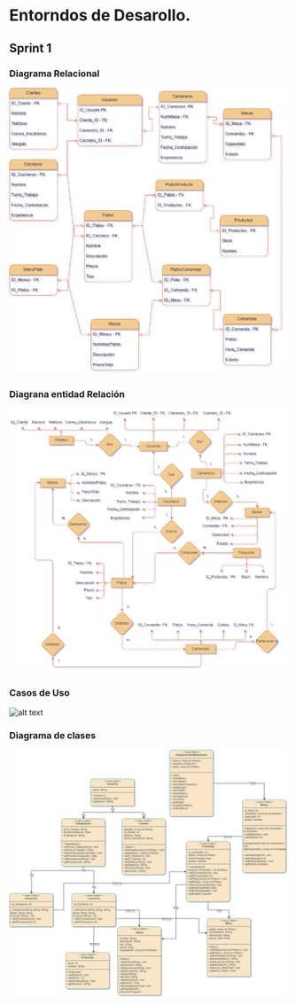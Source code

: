 # Entorndos de Desarollo.

## Sprint 1

### Diagrama Relacional

![alt text](<Diagrama Relacional.png>)

### Diagrana entidad Relación

![alt text](Entidad-Relacion.png)

### Casos de Uso

![alt text](<Casos d'ús.png>)

### Diagrama de clases

![alt text](<Diagrama de Classes.png>)